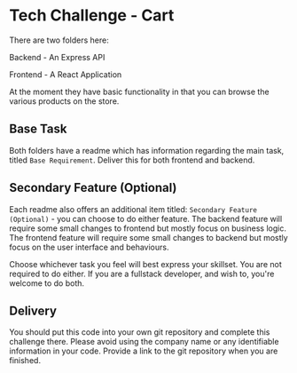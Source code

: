 # Tech Challenge - Cart

There are two folders here:

Backend - An Express API

Frontend - A React Application

At the moment they have basic functionality in that you can browse the various products on the store.

## Base Task
Both folders have a readme which has information regarding the main task, titled `Base Requirement`. Deliver this for both frontend and backend.

## Secondary Feature (Optional)
Each readme also offers an additional item titled: `Secondary Feature (Optional)` - you can choose to do either feature. The backend feature will require some small changes to frontend but mostly focus on business logic. The frontend feature will require some small changes to backend but mostly focus on the user interface and behaviours. 

Choose whichever task you feel will best express your skillset. You are not required to do either. If you are a fullstack developer, and wish to, you're welcome to do both.

## Delivery 
You should put this code into your own git repository and complete this challenge there. Please avoid using the company name or any identifiable information in your code. Provide a link to the git repository when you are finished. 
